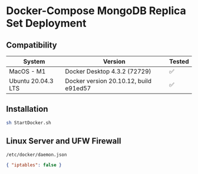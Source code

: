 # Docker-Compose MongoDB Replica Set Deployment

## Compatibility

| System             | Version                                | Tested |
| ------------------ | -------------------------------------- | ------ |
| MacOS - M1         | Docker Desktop 4.3.2 (72729)           | ✅     |
| Ubuntu 20.04.3 LTS | Docker version 20.10.12, build e91ed57 | ✅     |

## Installation

```sh
sh StartDocker.sh
```

## Linux Server and UFW Firewall

```sh
/etc/docker/daemon.json
```

```json
{ "iptables": false }
```

